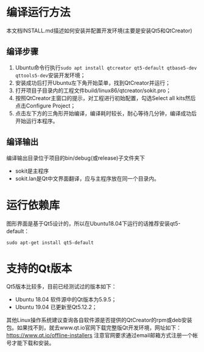 # 编译运行方法
本文档INSTALL.md描述如何安装并配置开发环境(主要是安装Qt5和QtCreator)

## 编译步骤
1. Ubuntu命令行执行`sudo apt install qtcreator qt5-default qtbase5-dev qttools5-dev`安装开发环境；
2. 安装成功后打开Ubuntu左下角开始菜单，找到QtCreator并运行；
3. 打开项目子目录内的工程文件build/linux86/qtcreator/sokit.pro；
4. 按照QtCreator主窗口的提示，对工程进行初始配置，勾选Select all kits然后点击Configure Project；
5. 点击左下方的三角形开始编译，编译耗时较长，耐心等待几分钟，编译成功后开始运行本程序。

## 编译输出
编译输出目录位于项目的bin/debug(或release)子文件夹下
 - sokit是主程序
 - sokit.lan是Qt中文界面翻译，应与主程序放在同一个目录内。

# 运行依赖库
图形界面是基于Qt5设计的，所以在Ubuntu18.04下运行的话推荐安装qt5-default：

    sudo apt-get install qt5-default

# 支持的Qt版本
Qt5版本比较多，目前已经测试过的版本如下：
 - Ubuntu 18.04 软件源中的Qt版本为5.9.5；
 - Ubuntu 19.04 已更新至Qt5.12.2；

其他Linux操作系统建议查询各自软件源是否提供的QtCreator的rpm或deb安装包。如果找不到，就去www.qt.io官网下载完整版Qt开发环境，网址如下：
https://www.qt.io/offline-installers
注意官网要求通过email邮箱方式注册一个帐号才能下载和安装。
